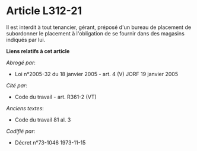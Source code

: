 # Article L312-21

Il est interdit à tout tenancier, gérant, préposé d'un bureau de placement de subordonner le placement à l'obligation de se
fournir dans des magasins indiqués par lui.

**Liens relatifs à cet article**

_Abrogé par_:

  - Loi n°2005-32 du 18 janvier 2005 - art. 4 (V) JORF 19 janvier 2005

_Cité par_:

  - Code du travail - art. R361-2 (VT)

_Anciens textes_:

  - Code du travail 81 al. 3

_Codifié par_:

  - Décret n°73-1046 1973-11-15
